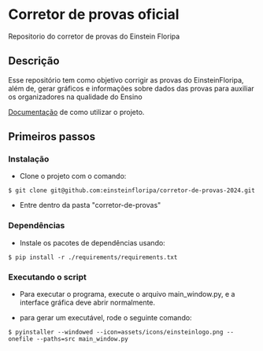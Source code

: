 # Corretor de provas oficial 

Repositorio do corretor de provas do Einstein Floripa

## Descrição

Esse repositório tem como objetivo corrigir as provas do EinsteinFloripa, além de, gerar gráficos e informações sobre dados das provas
para auxiliar os organizadores na qualidade do Ensino

[Documentação](https://docs.google.com/document/d/1mI35ySDHd7H55XcEsuavb23hBNMRAuuJiFJMtd-sevg/edit?usp=sharing) de como utilizar o projeto.

## Primeiros passos
### Instalação

* Clone o projeto com o comando:
```shell
$ git clone git@github.com:einsteinfloripa/corretor-de-provas-2024.git
``` 

* Entre dentro da pasta "corretor-de-provas"

### Dependências

* Instale os pacotes de dependências usando:
```shell
$ pip install -r ./requirements/requirements.txt
```

### Executando o script

* Para executar o programa, execute o arquivo main_window.py, e a interface gráfica deve abrir normalmente.

* para gerar um executável, rode o seguinte comando:
```shell
$ pyinstaller --windowed --icon=assets/icons/einsteinlogo.png --onefile --paths=src main_window.py
```

